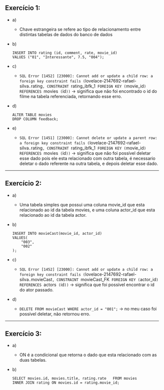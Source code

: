 ## Exercício 1:

-   a)

    -   Chave estrangeira se refere ao tipo de relacionamento entre distintas tabelas de dados do banco de dados

-   b)

    ```
    INSERT INTO rating (id, comment, rate, movie_id)
    VALUES ("01", "Interessante", 7.5, "004");
    ```

-   c)

    -   `SQL Error [1452] [23000]: Cannot add or update a child row: a foreign key constraint fails (`lovelace-2147692-rafael-silva`.`rating`, CONSTRAINT `rating_ibfk_1` FOREIGN KEY (`movie_id`) REFERENCES `movies` (`id`))` -> significa que não foi encontrado o id do filme na tabela referenciada, retornando esse erro.

-   d)

    ```
    ALTER TABLE movies
    DROP COLUMN feedback;
    ```

-   e)

    - `SQL Error [1451] [23000]: Cannot delete or update a parent row: a foreign key constraint fails (`lovelace-2147692-rafael-silva`.`rating`, CONSTRAINT `rating_ibfk_1` FOREIGN KEY (`movie_id`) REFERENCES `movies` (`id`))` -> significa que não foi possível deletar esse dado pois ele esta relacionado com outra tabela,
    é necessario deletar o dado referente na outra tabela, e depois deletar esse dado.

---

## Exercício 2:

* a)

    - Uma tabela simples que possui uma coluna movie_id que esta relacionado ao id da tabela movies, e uma coluna actor_id que esta relacionado ao id da tabela actor.

* b)

    ```
    INSERT INTO movieCast(movie_id, actor_id)
    VALUES(
        "003",
        "002"
    );
    ```

* c)

    - `SQL Error [1452] [23000]: Cannot add or update a child row: a foreign key constraint fails (`lovelace-2147692-rafael-silva`.`movieCast`, CONSTRAINT `movieCast_FK` FOREIGN KEY (`actor_id`) REFERENCES `actors` (`id`))` -> significa que foi possível encontrar o id do ator passado.

* d)

    - `DELETE FROM movieCast WHERE actor_id = "001";` -> no meu caso foi possível deletar, não retornou erro.

---

## Exercício 3:

* a)

    - ON é a condicional que retorna o dado que esta relacionado com as duas tabelas.

* b)

    ```
    SELECT movies.id, movies.title, rating.rate   FROM movies 
    INNER JOIN rating ON movies.id = rating.movie_id;
    ```
